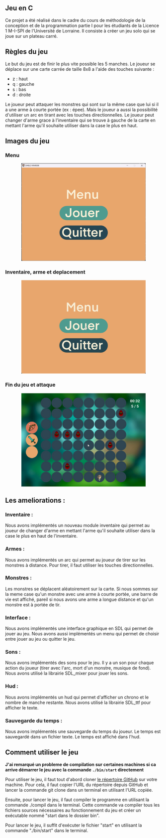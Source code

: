 ## Jeu en C
Ce projet a été réalisé dans le cadre du cours de méthodologie de la conception et de la programmation partie I pour les étudiants de la Licence 1 M-I-SPI de l'Université de Lorraine. Il consiste à créer un jeu solo qui se joue sur un plateau carré.


## Règles du jeu
Le but du jeu est de finir le plus vite possible les 5 manches.
Le joueur se déplace sur une carte carrée de taille 8x8 a l'aide des touches suivante :
- z : haut
- q : gauche
- s : bas
- d : droite

Le joueur peut attaquer les monstres qui sont sur la même case que lui si il a une arme à courte portée (ex : épee). Mais le joueur a aussi la possibilité d'utiliser un arc en tirant avec les touches directionnelles.
Le joueur peut changer d'arme grace à l'inventaire qui se trouve à gauche de la carte en mettant l'arme qu'il souhaite utiliser dans la case le plus en haut.

## Images du jeu
### Menu
<p align = "center">
    <img src="assets/readme/menu.png" width="400px">
</p>

### Inventaire, arme et deplacement
<p align = "center">
    <img src="assets/readme/jeu.gif" width="400px">
</p>

### Fin du jeu et attaque
<p align = "center">
    <img src="assets/readme/fin.gif" width="400px">
</p>

## Les ameliorations :
### Inventaire :
Nous avons implémentés un nouveau module inventaire qui permet au joueur de changer d'arme en mettant l'arme qu'il souhaite utiliser dans la case le plus en haut de l'inventaire.
### Armes :
Nous avons implémentés un arc qui permet au joueur de tirer sur les monstres à distance. Pour tirer, il faut utiliser les touches directionnelles.

### Monstres :
Les monstres se déplacent aléatoirement sur la carte.
Si nous sommes sur la meme case qu'un monstre avec une arme à courte portée, une barre de vie est affiché, pareil si nous avons une arme a longue distance et qu'un monstre est à portée de tir.

### Interface :
Nous avons implémentés une interface graphique en SDL qui permet de jouer au jeu.
Nous avons aussi implémentés un menu qui permet de choisir entre jouer au jeu ou quitter le jeu.

### Sons :
Nous avons implémentés des sons pour le jeu. Il y a un son pour chaque action du joueur (tirer avec l'arc, mort d'un monstre, musique de fond).
Nous avons utilisé la librairie SDL_mixer pour jouer les sons.

### Hud :
Nous avons implémentés un hud qui permet d'afficher un chrono et le nombre de manche restante. 
Nous avons utilisé la librairie SDL_ttf pour afficher le texte.

### Sauvegarde du temps :
Nous avons implémentés une sauvegarde du temps du joueur. Le temps est sauvegardé dans un fichier texte. Le temps est affiché dans l'hud.

## Comment utiliser le jeu
<strong> J'ai remarqué un probleme de compilation sur certaines machines si ca arrive démarrer le jeu avec la commande `./bin/start` directement </strong>


Pour utiliser le jeu, il faut tout d'abord cloner <a href="https://github.com/MMMatth/Jeu-TP3">le répertoire GitHub</a> sur votre machine. Pour cela, il faut copier l'URL du répertoire depuis GitHub et lancer la commande git clone dans un terminal en utilisant l'URL copiée.

Ensuite, pour lancer le jeu, il faut compiler le programme en utilisant la commande ./compil dans le terminal. Cette commande va compiler tous les fichiers sources nécessaires au fonctionnement du jeu et créer un exécutable nommé "start dans le dossier bin".

Pour lancer le jeu, il suffit d'exécuter le fichier "start" en utilisant la commande "./bin/start" dans le terminal.
